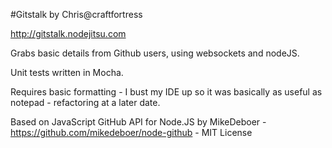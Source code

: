 #Gitstalk by Chris@craftfortress

http://gitstalk.nodejitsu.com

Grabs basic details from Github users, using websockets and nodeJS. 

Unit tests written in Mocha.

Requires basic formatting - I bust my IDE up so it was basically as useful as notepad - refactoring at a later date.

Based on JavaScript GitHub API for Node.JS by MikeDeboer -  https://github.com/mikedeboer/node-github - MIT License
